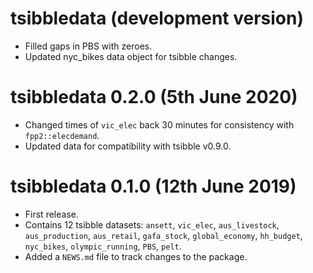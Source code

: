 # tsibbledata (development version)

* Filled gaps in PBS with zeroes.
* Updated nyc_bikes data object for tsibble changes.

# tsibbledata 0.2.0 (5th June 2020)

* Changed times of `vic_elec` back 30 minutes for consistency with `fpp2::elecdemand`.
* Updated data for compatibility with tsibble v0.9.0.

# tsibbledata 0.1.0 (12th June 2019)

* First release.
* Contains 12 tsibble datasets: `ansett`, `vic_elec`, `aus_livestock`, `aus_production`, `aus_retail`, `gafa_stock`, `global_economy`, `hh_budget`, `nyc_bikes`, `olympic_running`, `PBS`, `pelt`.
* Added a `NEWS.md` file to track changes to the package.
